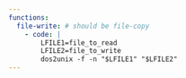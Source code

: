 ```yaml
---
functions:
  file-write: # should be file-copy
    - code: |
        LFILE1=file_to_read
        LFILE2=file_to_write
        dos2unix -f -n "$LFILE1" "$LFILE2"
---
```


